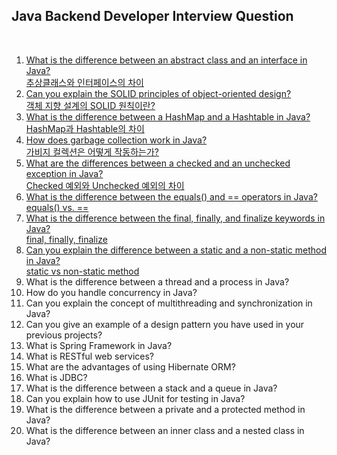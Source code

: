 ## Java Backend Developer Interview Question
<br>

1. [What is the difference between an abstract class and an interface in Java?<br>추상클래스와 인터페이스의 차이](q01.md)
2. [Can you explain the SOLID principles of object-oriented design?<br>객체 지향 설계의 SOLID 원칙이란?](q02.md)
3. [What is the difference between a HashMap and a Hashtable in Java?<br>HashMap과 Hashtable의 차이](q03.md)
4. [How does garbage collection work in Java?<br>가비지 컬렉션은 어떻게 작동하는가?](q04.md) 
5. [What are the differences between a checked and an unchecked exception in Java?<br>Checked 예외와 Unchecked 예외의 차이](q05.md)
6. [What is the difference between the equals() and == operators in Java?<br>equals() vs. ==](q06.md) 
7. [What is the difference between the final, finally, and finalize keywords in Java?<br>final, finally, finalize](q07.md) 
8. [Can you explain the difference between a static and a non-static method in Java?<br>static vs non-static method](q08.md)
9. What is the difference between a thread and a process in Java? 
10. How do you handle concurrency in Java? 
11. Can you explain the concept of multithreading and synchronization in Java? 
12. Can you give an example of a design pattern you have used in your previous projects? 
13. What is Spring Framework in Java? 
14. What is RESTful web services? 
15. What are the advantages of using Hibernate ORM? 
16. What is JDBC? 
17. What is the difference between a stack and a queue in Java? 
18. Can you explain how to use JUnit for testing in Java? 
19. What is the difference between a private and a protected method in Java? 
20. What is the difference between an inner class and a nested class in Java?
